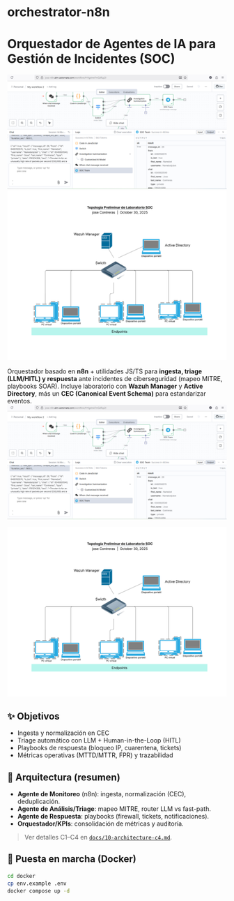 # orchestrator-n8n

# Orquestador de Agentes de IA para Gestión de Incidentes (SOC)

<img src="./Orchestrator/docs/Screenshot (33).png" alt="Flujo n8n – Investigation Summarization" width="1000">

<img src="./Orchestrator/docs/Diagrama de seguridad de red(2).png" alt="Topología SOC" width="900">

Orquestador basado en **n8n** + utilidades JS/TS para **ingesta, triage (LLM/HITL) y respuesta** ante incidentes de ciberseguridad (mapeo MITRE, playbooks SOAR). Incluye laboratorio con **Wazuh Manager** y **Active Directory**, más un **CEC (Canonical Event Schema)** para estandarizar eventos.
![Flujo Preliminar monitoreo](./Orchestrator/docs/Screenshot%20%2833%29.png)


![Topología SOC](./Orchestrator/docs/Diagrama%20de%20seguridad%20de%20red%282%29.png)


## ✨ Objetivos
- Ingesta y normalización en CEC
- Triage automático con LLM + Human-in-the-Loop (HITL)
- Playbooks de respuesta (bloqueo IP, cuarentena, tickets)
- Métricas operativas (MTTD/MTTR, FPR) y trazabilidad

## 🧱 Arquitectura (resumen)
- **Agente de Monitoreo** (n8n): ingesta, normalización (CEC), deduplicación.
- **Agente de Análisis/Triage**: mapeo MITRE, router LLM vs fast-path.
- **Agente de Respuesta**: playbooks (firewall, tickets, notificaciones).
- **Orquestador/KPIs**: consolidación de métricas y auditoría.

> Ver detalles C1–C4 en [`docs/10-architecture-c4.md`](docs/10-architecture-c4.md).

## 🚀 Puesta en marcha (Docker)
```bash
cd docker
cp env.example .env
docker compose up -d
